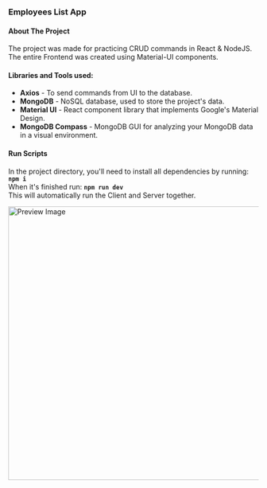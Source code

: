 ### Employees List App

#### About The Project

The project was made for practicing CRUD commands in React & NodeJS.</br>
The entire Frontend was created using Material-UI components.

#### Libraries and Tools used:
- **Axios** - To send commands from UI to the database.</br>
- **MongoDB** - NoSQL database, used to store the project's data.</br>
- **Material UI** - React component library that implements Google's Material Design.</br>
- **MongoDB Compass** - MongoDB GUI for analyzing your MongoDB data in a visual environment.



#### Run Scripts
In the project directory, you'll need to install all dependencies by running: **`npm i`**</br>
When it's finished run: **`npm run dev`**</br>
This will automatically run the Client and Server together.


<img src="https://repository-images.githubusercontent.com/575503854/47fb73d6-6e53-47ab-90ee-353552d0f091" width="550" title="Preview Image">

